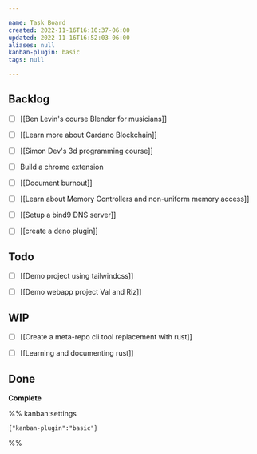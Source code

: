 ```yaml
---

name: Task Board
created: 2022-11-16T16:10:37-06:00
updated: 2022-11-16T16:52:03-06:00
aliases: null
kanban-plugin: basic
tags: null

---
```


## Backlog

- [ ] [[Ben Levin's course  Blender for musicians]]
- [ ] [[Learn more about Cardano Blockchain]]
- [ ] [[Simon Dev's 3d programming course]]
- [ ] Build a chrome extension
- [ ] [[Document burnout]]
- [ ] [[Learn about Memory Controllers and non-uniform memory access]]
- [ ] [[Setup a bind9 DNS server]]
- [ ] [[create a deno plugin]]


## Todo

- [ ] [[Demo project using tailwindcss]]
- [ ] [[Demo webapp project Val and Riz]]


## WIP

- [ ] [[Create a meta-repo cli tool replacement with rust]]
- [ ] [[Learning and documenting rust]]


## Done

**Complete**




%% kanban:settings
```
{"kanban-plugin":"basic"}
```
%%